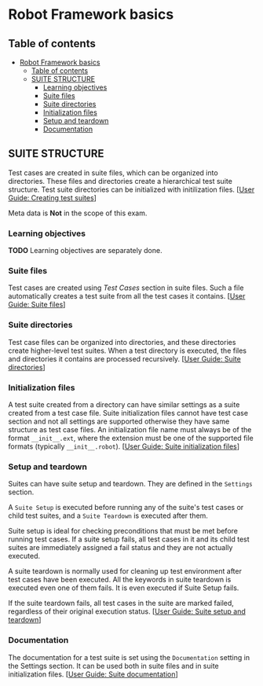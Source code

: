 # Robot Framework basics

## Table of contents
<!-- This table of contents is created with vscode 'Markdown All in One' plugin automatically. -->
- [Robot Framework basics](#robot-framework-basics)
  - [Table of contents](#table-of-contents)
  - [SUITE STRUCTURE](#suite-structure)
    - [Learning objectives](#learning-objectives)
    - [Suite files](#suite-files)
    - [Suite directories](#suite-directories)
    - [Initialization files](#initialization-files)
    - [Setup and teardown](#setup-and-teardown)
    - [Documentation](#documentation)

## SUITE STRUCTURE

Test cases are created in suite files, which can be organized into directories. These files and directories create a hierarchical test suite structure. Test suite directories can be initialized with initilization files. [[User Guide: Creating test suites][UG Creating test suites]]

Meta data is **Not** in the scope of this exam.

### Learning objectives

**TODO** Learning objectives are separately done.

### Suite files

Test cases are created using _Test Cases_ section in suite files. Such a file automatically creates a test suite from all the test cases it contains. [[User Guide: Suite files][UG Suite files]]

### Suite directories

Test case files can be organized into directories, and these directories create higher-level test suites. When a test directory is executed, the files and directories it contains are processed recursively. [[User Guide: Suite directories][UG Suite directories]]

### Initialization files

A test suite created from a directory can have similar settings as a suite created from a test case file. Suite initialization files cannot have test case section and not all settings are supported otherwise they have same structure as test case files. An initialization file name must always be of the format `__init__.ext`, where the extension must be one of the supported file formats (typically `__init__.robot`). [[User Guide: Suite initialization files][UG Suite initialization files]]

### Setup and teardown

Suites can have suite setup and teardown. They are defined in the `Settings` section.  

A `Suite Setup` is executed before running any of the suite's test cases or child test suites, and a `Suite Teardown` is executed after them.  

Suite setup is ideal for checking preconditions that must be met before running test cases. If a suite setup fails, all test cases in it and its child test suites are immediately assigned a fail status and they are not actually executed.  

A suite teardown is normally used for cleaning up test environment after test cases have been executed. All the keywords in suite teardown is executed even one of them fails. It is even executed if Suite Setup fails.  

If the suite teardown fails, all test cases in the suite are marked failed, regardless of their original execution status. [[User Guide: Suite setup and teardown][UG Suite setup and teardown]]

### Documentation

The documentation for a test suite is set using the `Documentation` setting in the Settings section. It can be used both in suite files and in suite initialization files. [[User Guide: Suite documentation][UG Suite documentation]] 

<!-- REFERENCES -->
[UG Creating test suites]: https://robotframework.org/robotframework/latest/RobotFrameworkUserGuide.html#creating-test-suites
[UG Suite files]: https://robotframework.org/robotframework/latest/RobotFrameworkUserGuide.html#suite-files
[UG Suite directories]: https://robotframework.org/robotframework/latest/RobotFrameworkUserGuide.html#suite-directories
[UG Suite initialization files]: https://robotframework.org/robotframework/latest/RobotFrameworkUserGuide.html#suite-initialization-files
[UG Suite setup and teardown]: https://robotframework.org/robotframework/latest/RobotFrameworkUserGuide.html#suite-setup-and-teardown
[UG Suite documentation]: https://robotframework.org/robotframework/latest/RobotFrameworkUserGuide.html#suite-documentation

